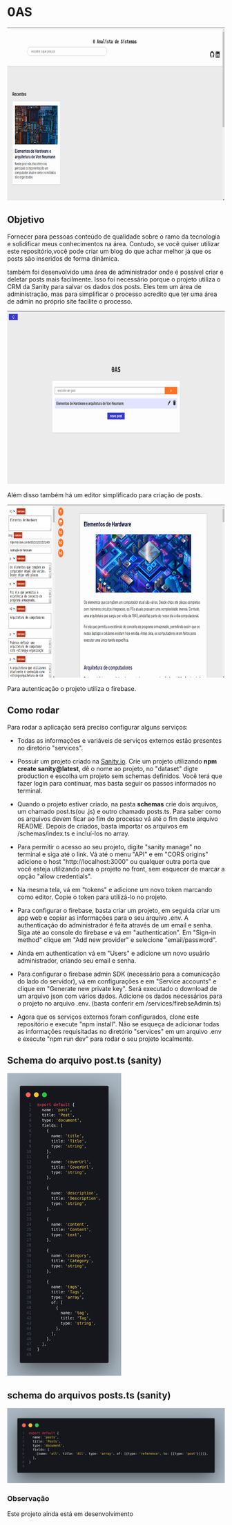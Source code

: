 # 0AS

<img src="./public/screenshot-home.png" height="400px" />

## Objetivo

Fornecer para pessoas conteúdo de qualidade sobre o ramo da tecnologia e solidificar meus
conhecimentos na área. Contudo, se você quiser utilizar este repositório,você pode criar um blog do
que achar melhor já que os posts são inseridos de forma dinâmica.

também foi desenvolvido uma área de administrador onde é possível criar e deletar posts mais
facilmente. Isso foi necessário porque o projeto utiliza o CRM da Sanity para salvar os dados dos
posts. Eles tem um área de administração, mas para simplificar o processo acredito que ter uma área
de admin no próprio site facilite o processo.

<img src="./public/screenshot-dashboard.png" height="400px" />

Além disso também há um editor simplificado para criação de posts.

<img src="./public/screenshot-editor.png" height="400px" />

Para autenticação o projeto utiliza o firebase.

## Como rodar

Para rodar a aplicação será preciso configurar alguns serviços:

-  Todas as informações e variáveis de serviços externos estão presentes no diretório "services".

-  Possuir um projeto criado na
   <a href="https://www.sanity.io/docs/create-a-sanity-project">Sanity.io</a>. Crie um projeto
   utilizando <strong>npm create sanity@latest</strong>, dê o nome ao projeto, no "dataset" digte
   production e escolha um projeto sem schemas definidos. Você terá que fazer login para continuar,
   mas basta seguir os passos informados no terminal.

-  Quando o projeto estiver criado, na pasta <strong>schemas</strong> crie dois arquivos, um chamado
   post.ts(ou .js) e outro chamado posts.ts. Para saber como os arquivos devem ficar ao fim do
   processo vá até o fim deste arquivo README. Depois de criados, basta importar os arquivos em
   /schemas/index.ts e incluí-los no array.

-  Para permitir o acesso ao seu projeto, digite "sanity manage" no terminal e siga até o link. Vá
   até o menu "API" e em "CORS origins" adicione o host "http://localhost:3000" ou qualquer outra
   porta que você esteja utilizando para o projeto no front, sem esquecer de marcar a opção "allow
   credentials".

-  Na mesma tela, vá em "tokens" e adicione um novo token marcando como editor. Copie o token para
   utilizá-lo no projeto.

-  Para configurar o firebase, basta criar um projeto, em seguida criar um app web e copiar as
   informações para o seu arquivo .env. A authenticação do administrador é feita através de um email
   e senha. Siga até ao console do firebase e vá em "authentication". Em "Sign-in method" clique em
   "Add new provider" e selecione "email/password".

-  Ainda em authentication vá em "Users" e adicione um novo usuário administrador, criando seu email
   e senha.

-  Para configurar o firebase admin SDK (necessário para a comunicação do lado do servidor), vá em
   configurações e em "Service accounts" e clique em "Generate new private key". Será executado o
   download de um arquivo json com vários dados. Adicione os dados necessários para o projeto no arquivo
   .env. (basta conferir em /services/firebseAdmin.ts)

-  Agora que os serviços externos foram configurados, clone este repositório e execute "npm
   install". Não se esqueça de adicionar todas as informações requisitadas no diretório "services" em um arquivo .env e
   execute "npm run dev" para rodar o seu projeto localmente.

## Schema do arquivo post.ts (sanity)

<img src="./public/schema-post.png" height="700px" />

## schema do arquivos posts.ts (sanity)

<img src="./public/schema-posts.png">

### Observação

Este projeto ainda está em desenvolvimento

